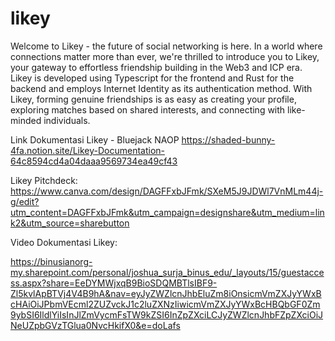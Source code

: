 # likey
Welcome to Likey - the future of social networking is here. In a world where connections matter more than ever, we're thrilled to introduce you to Likey, your gateway to effortless friendship building in the Web3 and ICP era. Likey is developed using Typescript for the frontend and Rust for the backend and employs Internet Identity as its authentication method. With Likey, forming genuine friendships is as easy as creating your profile, exploring matches based on shared interests, and connecting with like-minded individuals.

Link Dokumentasi Likey - Bluejack NAOP
https://shaded-bunny-4fa.notion.site/Likey-Documentation-64c8594cd4a04daaa9569734ea49cf43

Likey Pitchdeck:
https://www.canva.com/design/DAGFFxbJFmk/SXeM5J9JDWl7VnMLm44j-g/edit?utm_content=DAGFFxbJFmk&utm_campaign=designshare&utm_medium=link2&utm_source=sharebutton

Video Dokumentasi Likey:

https://binusianorg-my.sharepoint.com/personal/joshua_surja_binus_edu/_layouts/15/guestaccess.aspx?share=EeDYMWjxqB9BioSDQMBTlsIBF9-Zl5kvlApBTVj4V4B9hA&nav=eyJyZWZlcnJhbEluZm8iOnsicmVmZXJyYWxBcHAiOiJPbmVEcml2ZUZvckJ1c2luZXNzIiwicmVmZXJyYWxBcHBQbGF0Zm9ybSI6IldlYiIsInJlZmVycmFsTW9kZSI6InZpZXciLCJyZWZlcnJhbFZpZXciOiJNeUZpbGVzTGlua0NvcHkifX0&e=doLafs
